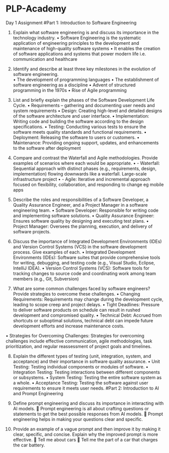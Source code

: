 # PLP-Academy
Day 1 Assignment
#Part 1: Introduction to Software Engineering

1.	Explain what software engineering is and discuss its importance in the technology industry. 
•	Software Engineering is the systematic application of engineering principles to the development and maintenance of high-quality software systems
•	It enables the creation of software applications and systems that power modern life i.e. communication and healthcare


2.	Identify and describe at least three key milestones in the evolution of software engineering.  
•	The development of programming languages
•	The establishment of software engineering as a discipline
•	Advent of structured programming  in the 1970s
•	Rise of Agile programming 

3.	List and briefly explain the phases of the Software Development Life Cycle.
•	Requirements – gathering and documenting user needs and system requirements
•	Design: Creating high-level and detailed designs of the software architecture and user interface.
•	 Implementation: Writing code and building the software according to the design specifications.
•	 Testing: Conducting various tests to ensure the software meets quality standards and functional requirements.
•	 Deployment: Releasing the software to users or customers.
•	 Maintenance: Providing ongoing support, updates, and enhancements to the software after deployment

4.	Compare and contrast the Waterfall and Agile methodologies. Provide examples of scenarios where each would be appropriate.
•	- Waterfall: Sequential approach with distinct phases (e.g., requirements, design, implementation) flowing downwards like a waterfall. Large-scale infrastructure project
•	  - Agile: Iterative and incremental approach focused on flexibility, collaboration, and responding to change eg mobile apps


5.	Describe the roles and responsibilities of a Software Developer, a Quality Assurance Engineer, and a Project Manager in a software engineering team.
•	Software Developer: Responsible for writing code and implementing software solutions.
•	Quality Assurance Engineer: Ensures software quality by designing and executing test plans.
•	Project Manager: Oversees the planning, execution, and delivery of software projects.

6.	Discuss the importance of Integrated Development Environments (IDEs) and Version Control Systems (VCS) in the software development process. Give examples of each.
•	Integrated Development Environments (IDEs): Software suites that provide comprehensive tools for writing, debugging, and testing code (e.g., Visual Studio, Eclipse, IntelliJ IDEA).
•	 Version Control Systems (VCS): Software tools for tracking changes to source code and coordinating work among team members (e.g., Git, Subversion)
7.	What are some common challenges faced by software engineers? Provide strategies to overcome these challenges.
•	Changing Requirements: Requirements may change during the development cycle, leading to scope creep and project delays.
•	  Tight Deadlines: Pressure to deliver software products on schedule can result in rushed development and compromised quality.
•	 Technical Debt: Accrued from shortcuts or suboptimal solutions, technical debt can impede future development efforts and increase maintenance costs.

•	Strategies for Overcoming Challenges: Strategies for overcoming challenges include effective communication, agile methodologies, task prioritization, and regular reassessment of project goals and timelines.

8.	Explain the different types of testing (unit, integration, system, and acceptance) and their importance in software quality assurance.
•	Unit Testing: Testing individual components or modules of software.
•	 Integration Testing: Testing interactions between different components or subsystems.
•	  System Testing: Testing the entire software system as a whole.
•	  Acceptance Testing: Testing the software against user requirements to ensure it meets user needs.
#Part 2: Introduction to AI and Prompt Engineering


1.	Define prompt engineering and discuss its importance in interacting with AI models.
	Prompt engineering is all about crafting questions or statements to get the best possible responses from AI models.
	Prompt engineering helps in making your questions clear and specific.

2.	Provide an example of a vague prompt and then improve it by making it clear, specific, and concise. Explain why the improved prompt is more effective.
	Tell me about cars
	Tell me the part of a car that charges the car battery.

